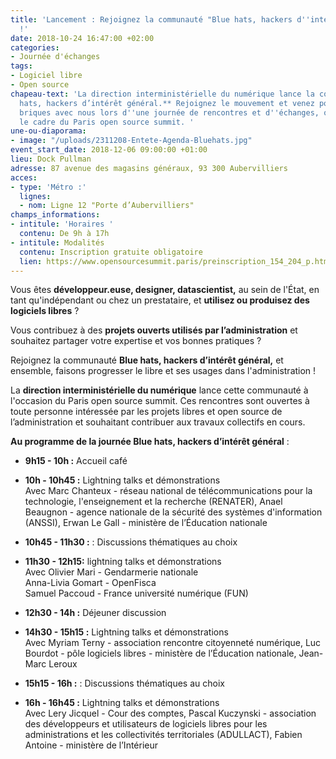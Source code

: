 ```yaml
---
title: 'Lancement : Rejoignez la communauté "Blue hats, hackers d''intérêt général"
  !'
date: 2018-10-24 16:47:00 +02:00
categories:
- Journée d'échanges
tags:
- Logiciel libre
- Open source
chapeau-text: 'La direction interministérielle du numérique lance la communauté **Blue
  hats, hackers d’intérêt général.** Rejoignez le mouvement et venez poser les premières
  briques avec nous lors d''une journée de rencontres et d''échanges, organisée dans
  le cadre du Paris open source summit. '
une-ou-diaporama:
- image: "/uploads/2311208-Entete-Agenda-Bluehats.jpg"
event_start_date: 2018-12-06 09:00:00 +01:00
lieu: Dock Pullman
adresse: 87 avenue des magasins généraux, 93 300 Aubervilliers
acces:
- type: 'Métro :'
  lignes:
  - nom: Ligne 12 "Porte d’Aubervilliers"
champs_informations:
- intitule: 'Horaires '
  contenu: De 9h à 17h
- intitule: Modalités
  contenu: Inscription gratuite obligatoire
  lien: https://www.opensourcesummit.paris/preinscription_154_204_p.html
---
```


Vous êtes **développeur.euse, designer, datascientist,** au sein de l'État, en tant qu'indépendant ou chez un prestataire, et **utilisez ou produisez des logiciels libres** ? 

Vous contribuez à des **projets ouverts utilisés par l’administration** et souhaitez partager votre expertise et vos bonnes pratiques ?

Rejoignez la communauté **Blue hats, hackers d’intérêt général,** et ensemble, faisons progresser le libre et ses usages dans l'administration ! 

La **direction interministérielle du numérique** lance cette communauté à l'occasion du Paris open source summit. Ces rencontres sont ouvertes à toute personne intéressée par les projets libres et open source de l’administration et souhaitant contribuer aux travaux collectifs en cours. 

**Au programme de la journée Blue hats, hackers d’intérêt général** : 

* **9h15 - 10h :** Accueil café

* **10h - 10h45 :** Lightning talks et démonstrations 
<br>Avec Marc Chanteux - réseau national de télécommunications pour la technologie, l'enseignement et la recherche (RENATER), Anael Beaugnon - agence nationale de la sécurité des systèmes d'information (ANSSI), Erwan Le Gall - ministère de l’Éducation nationale

* **10h45 - 11h30 :** : Discussions thématiques au choix

* **11h30 - 12h15:** lightning talks et démonstrations
<br>Avec Olivier Mari - Gendarmerie nationale
<br>Anna-Livia Gomart - OpenFisca
<br>Samuel Paccoud - France université numérique (FUN)

* **12h30 - 14h :** Déjeuner discussion 

* **14h30 - 15h15 :** Lightning talks et démonstrations
<br>Avec Myriam Terny - association rencontre citoyenneté numérique, Luc Bourdot - pôle logiciels libres - ministère de l’Éducation nationale, Jean-Marc Leroux

* **15h15 - 16h :**  : Discussions thématiques au choix

* **16h - 16h45 :** Lightning talks et démonstrations
<br>Avec Lery Jicquel - Cour des comptes, Pascal Kuczynski - association des développeurs et utilisateurs de logiciels libres pour les administrations et les collectivités territoriales (ADULLACT), Fabien Antoine - ministère de l’Intérieur 






